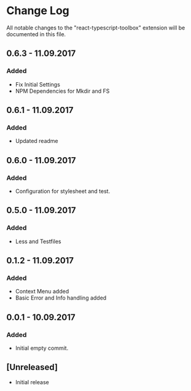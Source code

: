 # Change Log
All notable changes to the "react-typescript-toolbox" extension will be documented in this file.

## 0.6.3 - 11.09.2017
### Added
- Fix Initial Settings
- NPM Dependencies for Mkdir and FS

## 0.6.1 - 11.09.2017
### Added
- Updated readme

## 0.6.0 - 11.09.2017
### Added
- Configuration for stylesheet and test.

## 0.5.0 - 11.09.2017
### Added
- Less and Testfiles

## 0.1.2 - 11.09.2017
### Added
- Context Menu added
- Basic Error and Info handling added

## 0.0.1 - 10.09.2017
### Added
- Initial empty commit.

## [Unreleased]
- Initial release